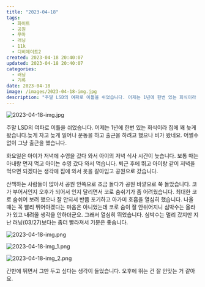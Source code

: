 ```yaml
---
title: "2023-04-18"
tags:
  - 화이트
  - 공원
  - 푸마
  - 러닝
  - 11k
  - 디비에이트2
created: 2023-04-18 20:40:07
updated: 2023-04-18 20:40:07
categories:
  - 러닝
  - 기록
date: 2023-04-18
image: /images/2023-04-18-img.jpg
description: "주말 LSD의 여파로 이틀을 쉬었습니다. 어제는 1년에 한번 있는 회식이라 집에 꽤 늦게 왔습니다.늦게 자고 늦게 일어나 운동을 하고 출근을 하려고 했으나 비가 왔네요. 어쩔수 없이 그냥 출근을 했습니다. 화요일은 아이가 저녁에 수영을 갔다 와서 아이의 저녁 식사 시간이 늦습니다. 보통"
---
```


![2023-04-18-img.jpg](/images/2023-04-18-img.jpg)
 
 

주말 LSD의 여파로 이틀을 쉬었습니다. 어제는 1년에 한번 있는 회식이라 집에 꽤 늦게 왔습니다.늦게 자고 늦게 일어나 운동을 하고 출근을 하려고 했으나 비가 왔네요. 어쩔수 없이 그냥 출근을 했습니다.

화요일은 아이가 저녁에 수영을 갔다 와서 아이의 저녁 식사 시간이 늦습니다. 보통 때는 아내랑 먼저 먹고 아이는 수영 갔다 와서 먹습니다. 퇴근 후에 뛰고 아이랑 같이 저녁을 먹으면 되겠다는 생각에 집에 와서 옷을 갈아입고 공원으로 갔습니다.

산책하는 사람들이 많아서 공원 안쪽으로 조금 돌다가 공원 바깥으로 쭉 돌았습니다. 코가 부어서인지 오후가 되어서 인지 달리면서 코로 숨쉬기가 좀 어려웠습니다. 최대한 코로 숨쉬어 보려 했으나 잘 안되서 반쯤 포기하고 아가미 호흡을 열심히 했습니다. 나올 때는 꼭 빨리 뛰어야겠다는 마음은 아니었는데 코로 숨이 잘 안쉬어지니 심박수는 올라가 있고 내려올 생각을 안하더군요. 그래서 열심히 뛰었습니다. 심박수는 멀리 갔지만 지난 러닝(03/27)보다는 좀더 빨라져서 기분은 좋습니다.

 
 ![2023-04-18-img.png](/images/2023-04-18-img.png)
 
 

 
 ![2023-04-18-img_1.png](/images/2023-04-18-img_1.png)
 
 

 
 ![2023-04-18-img_2.png](/images/2023-04-18-img_2.png)
 
 

간만에 뛰면서 그만 두고 싶다는 생각이 들었습니다.
오후에 뛰는 건 잘 안맞는 거 같아요.
